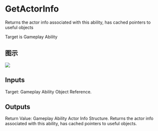 # GetActorInfo

Returns the actor info associated with this ability, has cached pointers to useful objects

Target is Gameplay Ability

## 图示

![]($-20221218-17320488.png)

## Inputs

Target: Gameplay Ability Object Reference.  

## Outputs

Return Value: Gameplay Ability Actor Info Structure. Returns the actor info associated with this ability, has cached pointers to useful objects.

